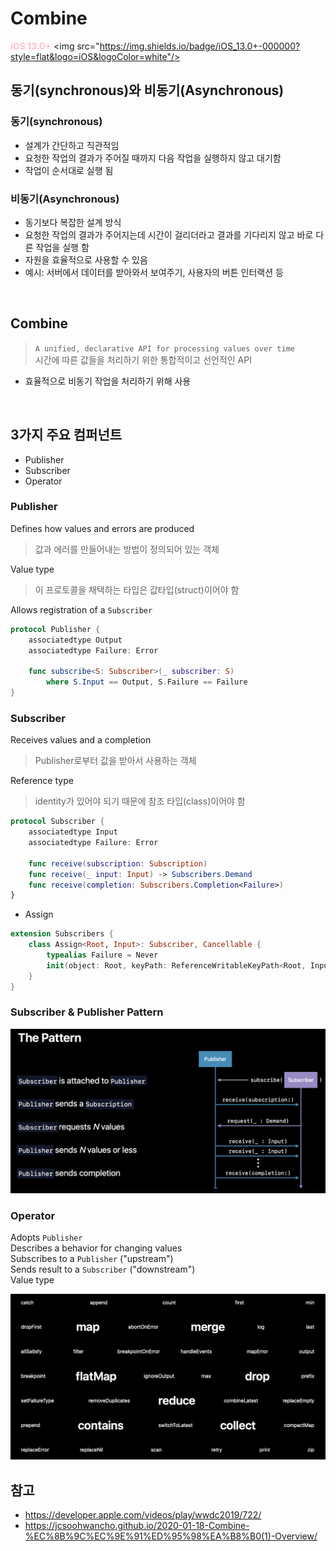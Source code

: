 # Combine

<span style="color:pink">**iOS 13.0+**</span>
<img src="https://img.shields.io/badge/iOS_13.0+-000000?style=flat&logo=iOS&logoColor=white"/>


## 동기(synchronous)와 비동기(Asynchronous)
### 동기(synchronous)
- 설계가 간단하고 직관적임
- 요청한 작업의 결과가 주어질 때까지 다음 작업을 실행하지 않고 대기함
- 작업이 순서대로 실행 됨

### 비동기(Asynchronous)
- 동기보다 복잡한 설계 방식
- 요청한 작업의 결과가 주어지는데 시간이 걸리더라고 결과를 기다리지 않고 바로 다른 작업을 실행 함
- 자원을 효율적으로 사용할 수 있음
- 예시: 서버에서 데이터를 받아와서 보여주기, 사용자의 버튼 인터랙션 등

<br>

## Combine
> `A unified, declarative API for processing values over time`
<br>시간에 따른 값들을 처리하기 위한 통합적이고 선언적인 API

- 효율적으로 비동기 작업을 처리하기 위해 사용

<br>

## 3가지 주요 컴퍼넌트
- Publisher
- Subscriber
- Operator

### Publisher
Defines how values and errors are produced
> 값과 에러를 만들어내는 방법이 정의되어 있는 객체

Value type
> 이 프로토콜을 채택하는 타입은 값타입(struct)이어야 함

Allows registration of a `Subscriber`

```swift
protocol Publisher {
    associatedtype Output
    associatedtype Failure: Error

    func subscribe<S: Subscriber>(_ subscriber: S)
        where S.Input == Output, S.Failure == Failure
}
```

### Subscriber
Receives values and a completion
> Publisher로부터 값을 받아서 사용하는 객체

Reference type
> identity가 있어야 되기 때문에 참조 타입(class)이어야 함

```swift
protocol Subscriber {
    associatedtype Input
    associatedtype Failure: Error

    func receive(subscription: Subscription)
    func receive(_ input: Input) -> Subscribers.Demand
    func receive(completion: Subscribers.Completion<Failure>)
}
```
- Assign
```swift
extension Subscribers {
    class Assign<Root, Input>: Subscriber, Cancellable {
        typealias Failure = Never
        init(object: Root, keyPath: ReferenceWritableKeyPath<Root, Input>)
    }
}
```

### Subscriber & Publisher Pattern

<div align="center">
<img src="https://github.com/hyeji-K/fastcampus_iOS_course/blob/main/image/Combine.png" width="800">
</div>

### Operator
Adopts `Publisher`
<br>Describes a behavior for changing values
<br>Subscribes to a `Publisher` ("upstream")
<br>Sends result to a `Subscriber` ("downstream")
<br>Value type

<div align="center">
<img src="https://github.com/hyeji-K/fastcampus_iOS_course/blob/main/image/operator.png" width="800">
</div>




## 참고
- https://developer.apple.com/videos/play/wwdc2019/722/
- https://jcsoohwancho.github.io/2020-01-18-Combine-%EC%8B%9C%EC%9E%91%ED%95%98%EA%B8%B0(1)-Overview/
